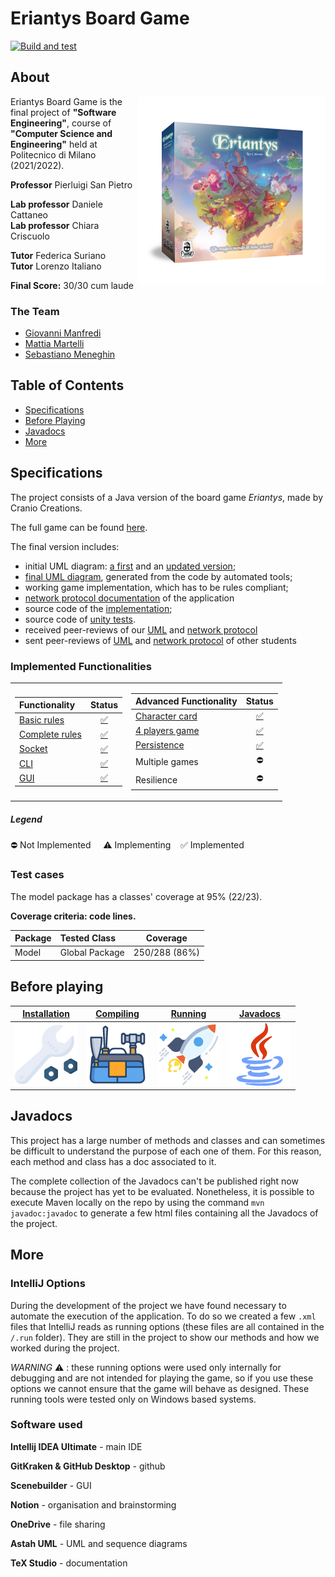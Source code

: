 # Eriantys Board Game

[![Build and test](https://github.com/laughinginloud/ing-sw-2022-manfredi-martelli-meneghin/actions/workflows/mavenBuildTest.yml/badge.svg?branch=main)](https://github.com/laughinginloud/ing-sw-2022-manfredi-martelli-meneghin/actions/workflows/mavenBuildTest.yml)

## About

<img src="cover.png" width=300px height=300px align="right"/>

Eriantys Board Game is the final project of **"Software Engineering"**, course of **"Computer Science and Engineering"** held at Politecnico di Milano (2021/2022).

**Professor** Pierluigi San Pietro

**Lab professor** Daniele Cattaneo</br>
**Lab professor** Chiara Criscuolo

**Tutor** Federica Suriano</br>
**Tutor** Lorenzo Italiano

**Final Score:** 30/30 cum laude

### The Team

* [Giovanni Manfredi](https://github.com/Silemo)
* [Mattia Martelli](https://github.com/laughinginloud)
* [Sebastiano Meneghin](https://github.com/TheLastSoldier)

## Table of Contents

* [Specifications](#Specifications)
* [Before Playing](#Before-playing)
* [Javadocs](#Javadocs)
* [More](#More)


## Specifications

The project consists of a Java version of the board game *Eriantys*, made by Cranio Creations.

The full game can be found [here](https://www.craniocreations.it/prodotto/eriantys/).

The final version includes:
* initial UML diagram: [a first][firstUML-link] and an [updated version][firstUML_updated-link];
* [final UML diagram][finalUML-link], generated from the code by automated tools;
* working game implementation, which has to be rules compliant;
* [network protocol documentation][protocolDoc-link] of the application
* source code of the [implementation][main-link];
* source code of [unity tests][tests-link].
* received peer-reviews of our [UML][UMLpeer-link] and [network protocol][protocolDocPeer-link]
* sent peer-reviews of [UML][UMLSentPeer-link] and [network protocol][protocolDocSentPeer-link] of other students

### Implemented Functionalities
<table>
<tr><td>

| Functionality                |              Status               |
|:-----------------------------|:---------------------------------:|
| [Basic rules][rules-link]    | [:white_check_mark:][rules-link]  |
| [Complete rules][rules-link] | [:white_check_mark:][rules-link]  |
| [Socket][socket-link]        | [:white_check_mark:][socket-link] |
| [CLI][cli-link]              |  [:white_check_mark:][cli-link]   |
| [GUI][gui-link]              |  [:white_check_mark:][gui-link]   |

</td><td>

| Advanced Functionality               |                  Status                  |
|:-------------------------------------|:----------------------------------------:|
| [Character card][characterCard-link] | [:white_check_mark:][characterCard-link] |
| [4 players game][server-link]        |    [:white_check_mark:][server-link]     |
| [Persistence][save-link]             |     [:white_check_mark:][save-link]      |
| Multiple games                       |                :no_entry:                |
| Resilience                           |                :no_entry:                |

</td></tr>
</table>

##### Legend
:no_entry: Not Implemented &nbsp;&nbsp;&nbsp;&nbsp;:warning: Implementing&nbsp;&nbsp;&nbsp;&nbsp;:white_check_mark: Implemented

### Test cases
The model package has a classes' coverage at 95% (22/23).

**Coverage criteria: code lines.**

| Package    | Tested Class           |   Coverage    |
|:-----------|:-----------------------|:-------------:|
| Model      | Global Package         | 250/288 (86%) |


## Before playing

| **[Installation][install-link]**   | **[Compiling][compile-link]**      | **[Running][run-link]**    | **[Javadocs][javadocs-link]**        |
|------------------------------------|------------------------------------|----------------------------|--------------------------------------|
| [![i1][install-img]][install-link] | [![i2][compile-img]][compile-link] | [![i4][run-img]][run-link] | [![i3][javadocs-img]][javadocs-link] |

## Javadocs

This project has a large number of methods and classes and can sometimes be difficult 
to understand the purpose of each one of them. For this reason, each method and class has a doc associated to it.

The complete collection of the Javadocs can't be published right now because the
project has yet to be evaluated. Nonetheless, it is possible to execute Maven locally
on the repo by using the command `mvn javadoc:javadoc` to generate a few html files containing 
all the Javadocs of the project.

## More

### IntelliJ Options

During the development of the project we have found necessary to automate the execution
of the application. To do so we created a few `.xml` files that IntelliJ reads as running options (these files
are all contained in the `/.run` folder).
They are still in the project to show our methods and how we worked during the project.

*WARNING* :warning: : these running options were used only internally for debugging and are not 
intended for playing the game, so if you use these options we cannot ensure that the game will behave as designed.
These running tools were tested only on Windows based systems.

### Software used

**Intellij IDEA Ultimate** - main IDE

**GitKraken & GitHub Desktop** - github

**Scenebuilder** - GUI

**Notion** - organisation and brainstorming

**OneDrive** - file sharing

**Astah UML** - UML and sequence diagrams

**TeX Studio** - documentation

<!--Links of the document-->

[firstUML-link]: https://github.com/laughinginloud/ing-sw-2022-manfredi-martelli-meneghin/tree/main/deliverables/UML/initial_uml.png
[firstUML_updated-link]: https://github.com/laughinginloud/ing-sw-2022-manfredi-martelli-meneghin/tree/main/deliverables/UML/initialUML_updated.pdf
[finalUML-link]: https://github.com/laughinginloud/ing-sw-2022-manfredi-martelli-meneghin/tree/main/deliverables/UML%20-%20final
[protocolDoc-link]: https://github.com/laughinginloud/ing-sw-2022-manfredi-martelli-meneghin/blob/main/deliverables/protocolDocumentation/protocolDocumentation.pdf
[main-link]: https://github.com/laughinginloud/ing-sw-2022-manfredi-martelli-meneghin/tree/main/src/main
[tests-link]: https://github.com/laughinginloud/ing-sw-2022-manfredi-martelli-meneghin/tree/main/src/test/java/it/polimi/ingsw/common/model
[UMLpeer-link]: https://github.com/laughinginloud/ing-sw-2022-manfredi-martelli-meneghin/blob/main/deliverables/UML%20-%20peerReview/received_peer_review_uml.pdf
[UMLSentPeer-link]: https://github.com/laughinginloud/ing-sw-2022-manfredi-martelli-meneghin/blob/main/deliverables/UML%20-%20peerReview/peer_review_uml.pdf
[protocolDocPeer-link]: https://github.com/laughinginloud/ing-sw-2022-manfredi-martelli-meneghin/blob/main/deliverables/protocolDocumentation%20-%20peerReview/received_peerReview2_protocolDocumentation.pdf
[protocolDocSentPeer-link]: https://github.com/laughinginloud/ing-sw-2022-manfredi-martelli-meneghin/blob/main/deliverables/protocolDocumentation%20-%20peerReview/peerReview2_ProtocolDocumentation.pdf

[rules-link]: https://github.com/laughinginloud/ing-sw-2022-manfredi-martelli-meneghin/tree/main/src/main/java/it/polimi/ingsw/common/model
[socket-link]: https://github.com/laughinginloud/ing-sw-2022-manfredi-martelli-meneghin/tree/main/src/main/java/it/polimi/ingsw/server/virtualView
[cli-link]: https://github.com/laughinginloud/ing-sw-2022-manfredi-martelli-meneghin/tree/main/src/main/java/it/polimi/ingsw/client/view/ViewCLI.java
[gui-link]: https://github.com/laughinginloud/ing-sw-2022-manfredi-martelli-meneghin/tree/main/src/main/java/it/polimi/ingsw/client/view/gui
[characterCard-link]: https://github.com/laughinginloud/ing-sw-2022-manfredi-martelli-meneghin/tree/main/src/main/java/it/polimi/ingsw/server/controller/characterCard
[server-link]: https://github.com/laughinginloud/ing-sw-2022-manfredi-martelli-meneghin/tree/main/src/main/java/it/polimi/ingsw/server
[save-link]: https://github.com/laughinginloud/ing-sw-2022-manfredi-martelli-meneghin/tree/main/src/main/java/it/polimi/ingsw/server/controller/save

[install-link]: https://github.com/laughinginloud/ing-sw-2022-manfredi-martelli-meneghin/wiki/Installation
[compile-link]: https://github.com/laughinginloud/ing-sw-2022-manfredi-martelli-meneghin/wiki/Compiling
[run-link]: https://github.com/laughinginloud/ing-sw-2022-manfredi-martelli-meneghin/wiki/Running
[javadocs-link]: #Javadocs

[install-img]: https://github.com/laughinginloud/ing-sw-2022-manfredi-martelli-meneghin/blob/main/github/install.png
[compile-img]: https://github.com/laughinginloud/ing-sw-2022-manfredi-martelli-meneghin/blob/main/github/compile.png
[run-img]: https://github.com/laughinginloud/ing-sw-2022-manfredi-martelli-meneghin/blob/main/github/run.png
[javadocs-img]: https://github.com/laughinginloud/ing-sw-2022-manfredi-martelli-meneghin/blob/main/github/javadocs.png
